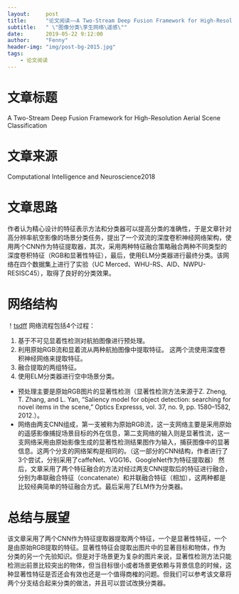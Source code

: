 ```yaml
---
layout:     post
title:      "论文阅读——A Two-Stream Deep Fusion Framework for High-Resolution Aerial Scene Classification"
subtitle:   " \"图像分类\孪生网络\遥感\""
date:       2019-05-22 9:12:00
author:     "Fenny"
header-img: "img/post-bg-2015.jpg"
tags:
    - 论文阅读
---
```


# 文章标题
A Two-Stream Deep Fusion Framework for High-Resolution Aerial Scene Classification

# 文章来源
Computational Intelligence and Neuroscience2018
# 文章思路
作者认为精心设计的特征表示方法和分类器可以提高分类的准确性，于是文章针对高分辨率航空影像的场景分类任务，提出了一个双流的深度卷积神经网络架构，使用两个CNN作为特征提取器，其次，采用两种特征融合策略融合两种不同类型的深度卷积特征（RGB和显著性特征），最后，使用ELM分类器进行最终分类。该网络在四个数据集上进行了实验（UC Merced、WHU-RS、AID、NWPU-RESISC45），取得了良好的分类效果。
# 网络结构
！[tsdff](https://github.com/Fennyhhh/Fennyhhh.github.io/blob/master/paper_img/tsdff.jpg)
网络流程包括4个过程：
1. 基于不可见显着性检测对航拍图像进行预处理。
2. 利用原始RGB流和显着流从两种航拍图像中提取特征。 这两个流使用深度卷积神经网络来提取特征。
3. 融合提取的两组特征。
4. 使用ELM分类器进行空中场景分类。
* 预处理主要是原始RGB图片的显著性检测（显著性检测方法来源于Z. Zheng, T. Zhang, and L. Yan, “Saliency model for object detection: searching for novel items in the scene,” Optics Expresss, vol. 37, no. 9, pp. 1580–1582, 2012.）。
* 网络由两支CNN组成，第一支被称为原始RGB流，这一支网络主要是采用原始的遥感影像捕捉场景目标的外在信息，第二支网络的输入则是显著性流，这一支网络采用由原始影像生成的显著性检测结果图作为输入，捕获图像中的显著信息。这两个分支的网络架构是相同的。（这一部分的CNN结构，作者进行了3个尝试，分别采用了caffeNet、VGG16、GoogleNet作为特征提取器）
然后，文章采用了两个特征融合的方法对经过两支CNN提取后的特征进行融合，分别为串联融合特征（concatenate）和并联融合特征（相加），这两种都是比较经典简单的特征融合方式。最后采用了ELM作为分类器。
# 总结与展望  
该文章采用了两个CNN作为特征提取器提取两个特征，一个是显著性特征，一个是由原始RGB提取的特征。显著性特征会提取出图片中的显著目标和物体，作为分类的另一个先验知识。但是对于场景更为复杂的图片来说，显著性检测方法只能检测出前景比较突出的物体，但当目标很小或者场景更依赖与背景信息的时候，这种显著性特征是否还会有效也还是一个值得商榷的问题。但我们可以参考该文章将两个分支结合起来分类的做法，并且可以尝试改换分类器。

